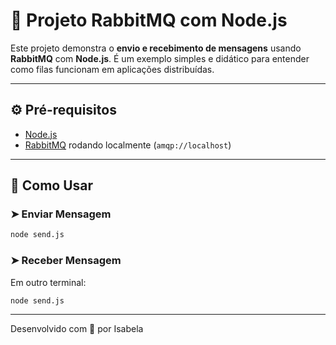 # 📩 Projeto RabbitMQ com Node.js

Este projeto demonstra o **envio e recebimento de mensagens** usando **RabbitMQ** com **Node.js**. É um exemplo simples e didático para entender como filas funcionam em aplicações distribuídas.

---

## ⚙️ Pré-requisitos

- [Node.js](https://nodejs.org/)  
- [RabbitMQ](https://www.rabbitmq.com/download.html) rodando localmente (`amqp://localhost`)

---

## 🚀 Como Usar

### ➤ Enviar Mensagem

```bash
node send.js
```

### ➤ Receber Mensagem
Em outro terminal:

```bash
node send.js
```
---
Desenvolvido com 💙 por Isabela
